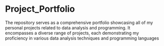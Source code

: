 # Project_Portfolio
The repository serves as a comprehensive portfolio showcasing all of my personal projects related to data analysis and programming. It encompasses a diverse range of projects, each demonstrating my proficiency in various data analysis techniques and programming languages
